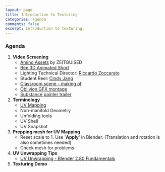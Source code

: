 ```yaml
---
layout: page
title: Introduction to Texturing
categories: agenda
comments: false
excerpt: Introduction to texturing.
---
```


### Agenda

1. **Video Screening**
   - [Amino Assets](https://vimeo.com/2826822) by ZEITGUISED
   - [Bee 3D Animated Short](https://vimeo.com/44228708)
   - Lighting Technical Director: [Riccardo Zoccarato](https://vimeo.com/200015451)
   - Student Reel: [Cindy Jang](https://vimeo.com/52911102)
   - [Classroom scene - making of](https://vimeo.com/12888604)
   - [Oblivion GFX montage](https://vimeo.com/64377100)
   - [Substance painter trailer](https://youtu.be/ZwotHwt-YWk?t=26)
2. **Terminology**
   -  [UV Mapping](https://en.wikipedia.org/wiki/UV_mapping)
   -  Non-manifold Geometry
   -  Unfolding tools
   -  UV Shell
   -  UV Snapshot
3. **Prepping mesh for UV Mapping**
   - Reset scale to 1. Use '**Apply**' in Blender.  (Translation and rotation is also sometimes needed)
   - Check mesh for problems
4. **UV Unwrapping Tips**
   - [UV Unwrapping - Blender 2.80 Fundamentals](https://www.youtube.com/watch?v=Y7M-B6xnaEM)
5. **Texturing Demo**